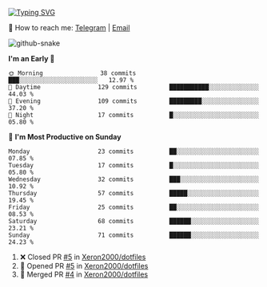 [![Typing SVG](https://readme-typing-svg.demolab.com?font=Fira+Code&pause=1000&width=435&lines=%F0%9F%91%8B+Hi%2C+I'm+Xeron)](https://git.io/typing-svg)

📮️ How to reach me: [Telegram](https://t.me/Xeron23) | [Email](mailto:cw48565@gmail.com)

<picture>
  <source media="(prefers-color-scheme: dark)" srcset="https://github.com/Xeron2000/Xeron2000/blob/output/github-contribution-grid-snake-dark.svg" />
  <source media="(prefers-color-scheme: light)" srcset="https://github.com/Xeron2000/Xeron2000/blob/output/github-contribution-grid-snake.svg" />
  <img alt="github-snake" src="github-snake.svg" />
</picture>

<!--START_SECTION:waka-->
**I'm an Early 🐤** 

```text
🌞 Morning                38 commits          ███░░░░░░░░░░░░░░░░░░░░░░   12.97 % 
🌆 Daytime                129 commits         ███████████░░░░░░░░░░░░░░   44.03 % 
🌃 Evening                109 commits         █████████░░░░░░░░░░░░░░░░   37.20 % 
🌙 Night                  17 commits          █░░░░░░░░░░░░░░░░░░░░░░░░   05.80 % 
```
📅 **I'm Most Productive on Sunday** 

```text
Monday                   23 commits          ██░░░░░░░░░░░░░░░░░░░░░░░   07.85 % 
Tuesday                  17 commits          █░░░░░░░░░░░░░░░░░░░░░░░░   05.80 % 
Wednesday                32 commits          ███░░░░░░░░░░░░░░░░░░░░░░   10.92 % 
Thursday                 57 commits          █████░░░░░░░░░░░░░░░░░░░░   19.45 % 
Friday                   25 commits          ██░░░░░░░░░░░░░░░░░░░░░░░   08.53 % 
Saturday                 68 commits          ██████░░░░░░░░░░░░░░░░░░░   23.21 % 
Sunday                   71 commits          ██████░░░░░░░░░░░░░░░░░░░   24.23 % 
```



<!--END_SECTION:waka-->

<!--START_SECTION:activity-->
1. ❌ Closed PR [#5](https://github.com/Xeron2000/dotfiles/pull/5) in [Xeron2000/dotfiles](https://github.com/Xeron2000/dotfiles)
2. 💪 Opened PR [#5](https://github.com/Xeron2000/dotfiles/pull/5) in [Xeron2000/dotfiles](https://github.com/Xeron2000/dotfiles)
3. 🎉 Merged PR [#4](https://github.com/Xeron2000/dotfiles/pull/4) in [Xeron2000/dotfiles](https://github.com/Xeron2000/dotfiles)
<!--END_SECTION:activity-->
